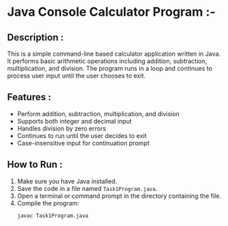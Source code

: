 # Java Console Calculator Program :-

##  Description :
This is a simple command-line based calculator application written in Java. It performs basic arithmetic operations including addition, subtraction, multiplication, and division. The program runs in a loop and continues to process user input until the user chooses to exit.

##  Features :
- Perform addition, subtraction, multiplication, and division
- Supports both integer and decimal input
- Handles division by zero errors
- Continues to run until the user decides to exit
- Case-insensitive input for continuation prompt

## How to Run :

1. Make sure you have Java installed.
2. Save the code in a file named `Task1Program.java`.
3. Open a terminal or command prompt in the directory containing the file.
4. Compile the program:
   ```bash
   javac Task1Program.java
